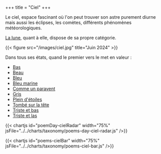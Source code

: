 +++
title = "Ciel"
+++

Le ciel, espace fascinant où l'on peut trouver son astre purement diurne mais aussi les éclipses, les comètes, différents phénomènes météorologiques.

[La lune](../lune), quant à elle, dispose de sa propre catégorie.

{{< figure src="/images/ciel.jpg" title="Juin 2024" >}}

Dans tous ses états, quand le premier vers le met en valeur :

- [Bas](../../seasons/22_vingt_deuxieme_saison/blues_d_automne)
- [Beau](../../seasons/22_vingt_deuxieme_saison/l_amour_courtois)
- [Bleu](../../seasons/4_quatrieme_saison/ete)
- [Bleu marine](../../seasons/5_cinquieme_saison/matin_celeste)
- [Comme un paravent](../../seasons/3_troisieme_saison/panoramique)
- [Gris](../../reprises/le_ciel_est_gris)
- [Plein d'étoiles](../../seasons/4_quatrieme_saison/l_amour_tendre)
- [Tombé sur la tête](../../seasons/19_dix_neuvieme_saison/sens_dessus_dessous)
- [Triste et bas](../../seasons/9_neuvieme_saison/l_hiver_deja)
- [Triste et las](../../seasons/23_vingt_troisieme_saison/hiver_perdu)

{{< chartjs id="poemDay-cielRadar" width="75%" jsFile="../../charts/taxonomy/poems-day-ciel-radar.js" />}}

{{< chartjs id="poems-cielBar" width="75%" jsFile="../../charts/taxonomy/poems-ciel-bar.js" />}}
